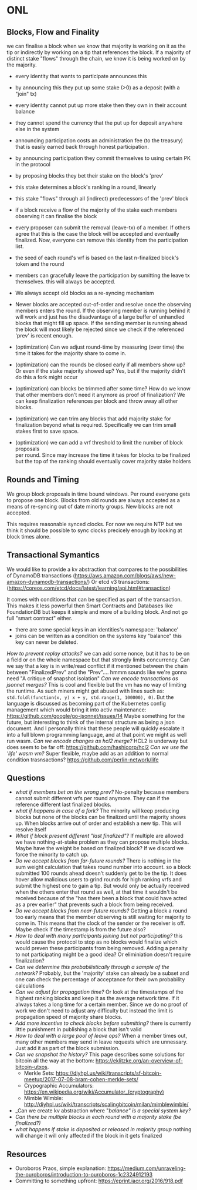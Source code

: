 # ONL

## Blocks, Flow and Finality
we can finalise a block when we know that majority is working on it as the tip or
indirectly by working on a tip that references the block. If a majority of distinct stake
"flows" through the chain, we know it is being worked on by the majority.

- every identity that wants to participate announces this
- by announcing this they put up some stake (>0) as a deposit (with a "join" tx)
- every identity cannot put up more stake then they own in their account balance
- they cannot spend the currency that the put up for deposit anywhere else in the system
- announcing participation costs an administration fee (to the treasury) that is
  easily earned back through honest participation.
- by announcing participation they commit themselves to using certain PK in the protocol
- by proposing blocks they bet their stake on the block's 'prev'
- this stake determines a block's ranking in a round, linearly
- this stake "flows" through all (indirect) predecessors of the 'prev' block
- if a block receive a flow of the majority of the stake each members observing
  it can finalise the block
- every proposer can submit the removal (leave-tx) of a member. If others agree that this
  is the case the block will be accepted and eventually finalized. Now, everyone
  can remove this identity from the participation list.
- the seed of each round's vrf is based on the last n-finalized block's token and the round
- members can gracefully leave the participation by sumitting the leave tx themselves. this
  will always be accepted.
- We always accept old blocks as a re-syncing mechanism
- Newer blocks are accepted out-of-order and resolve once the observing members enters
  the round. If the observing member is running behind it will work and just has the
  disadvantage of a large buffer of unhandled blocks that might fill up space. If the
  sending member is running ahead the block will most likely be rejected since we check
  if the referenced 'prev' is recent enough.

- (optimization) Can we adjust round-time by measuring (over time) the time it takes for the majority
  share to come in.
- (optimization) can the rounds be closed early if all members show up? Or even if
  the stake majority showed up? Yes, but if the majority didn't do this a fork might occur
- (optimization) can blocks be trimmed after some time? How do we know that other
  members don't need it anymore as proof of finalization? We can keep finalization
  references per block and throw away all other blocks.
- (optimization) we can trim any blocks that add majority stake for finalization
  beyond what is required. Specifically we can trim small stakes first to save
  space.
- (optimization) we can add a vrf threshold to limit the number of block proposals  
  per round. Since may increase the time it takes for blocks to be finalized but
  the top of the ranking should eventually cover majority stake holders

## Rounds and Timing
We group block proposals in time bound windows. Per round everyone gets to propose
one block. Blocks from old rounds are always accepted as a means of re-syncing out
of date minorty groups. New blocks are not accepted.

This requires reasonable synced clocks. For now we require NTP but we think it should
be possible to sync clocks precicely enough by looking at block times alone.

## Transactional Symantics
We would like to provide a kv abstraction that compares to the possibilities of
DynamoDB transactions (https://aws.amazon.com/blogs/aws/new-amazon-dynamodb-transactions/)
Or etcd v3 transactions: (https://coreos.com/etcd/docs/latest/learning/api.html#transaction)

It comes with conditions that can be specified as part of the transaction. This makes
it less powerful then Smart Contracts and Databases like FoundationDB but keeps it
simple and more of a building block. And not go full "smart contract" either.

- there are some special keys in an identities's namespace: 'balance'
- joins can be written as a condition on the systems key "balance" this key can
  never be deleted.

_How to prevent replay attacks?_ we can add some nonce, but it has to be on a field
or on the whole namespace but that strongly limits concurrency. Can we say that a
key is in write/read conflict if it mentioned between the chain
between "FinalizedPrev" and the "Prev".... hmmm sounds like we're gonna need
"A critique of snapshot isolation"
_Can we encode transactions as jsonnet merges?_ This is cool and flexible but the
vm has no way of limiting the runtime. As such miners might get abused with lines
such as: `std.foldl(function(x, y) x + y, std.range(1, 100000), 0)`. But the language
is discussed as becoming part of the Kubernetes config management which would
bring it into activ maintenance: https://github.com/google/go-jsonnet/issues/14
Maybe something for the future, but interesting to think of the internal structure
as being a json document. And I personally think that these people will quickly
escalate it into a full blown programming language, and at that point we might as
well run wasm.
_Can we encode changes as hcl2 merge?_ HCL2 is underway but does seem to be far
off: https://github.com/hashicorp/hcl2
_Can we use the 'life' wasm vm?_ Super flexible, maybe add as an addition to normal
condition trasnsactions? https://github.com/perlin-network/life

## Questions
- _what if members bet on the wrong prev?_ No-penalty because members cannot submit
  different vrfs per round anymore. They can if the reference different last finalized
  blocks.
- _what if happens in case of a fork?_ The minority will keep producing blocks but
  none of the blocks can be finalized until the majority shows up. When blocks arrive
  out of order and establish a new tip. This will resolve itself
- _What if block present different "last finalized"?_ If multiple are allowed we have
  nothing-at-stake problem as they can propose multiple blocks. Maybe have the weight
  be based on finalized block? If we discard we force the minority to catch up.
- _Do we accept blocks from far-future rounds?_ There is nothing in the sum weight calculation that takes
  round number into account. so a block submitted 100 rounds ahead doesn't suddenly get
  to be the tip. It does hover allow malicious users to grind rounds for high ranking
  vrfs and submit the highest one to gain a tip. But would only be actually received
  when the others enter that round as well, at that time it wouldn't be received because
  of the "has there been a block that could have acted as a prev earlier" that prevents
  such a block from being received.
- _Do we accept blocks from near-future rounds?_ Getting a block a round too early
  means that the member observing is still waiting for majority to come in. This means
  that the clock of the sender or the receiver is off. Maybe check if the timestamp is
  from the future also?
- _How to deal with many participants joining but not participating?_ this would cause
  the protocol to stop as no blocks would finalize which would preven these participants
  from being removed. Adding a penalty to not participating might be a good idea? Or
  eliminiation doesn't require finalization?
- _Can we determine this probabilistically through a sample of the network?_ Probably,
  but the 'majority' stake can already be a subset and one can check the percentage of
  acceptance for their own probability calculations
- _Can we adjust for propagation time?_ Or look at the timestamps of the highest ranking
  blocks and keep it as the average network time. If it always takes a long time
  for a certain member. Since we do no proof of work we don't need to adjust any
  difficulty but instead the limit is propagation speed of majority share blocks.
- _Add more incentive to check blocks before submitting?_ there is currently little
  punishment in publishing a block that isn't valid
- _How to deal with a large pool of leave ops?_ When a member times out, many other
  members may send in leave requests which are unnessary. Just add it as part of the
  block submission.
- _Can we snapshot the history?_ This page describes some solutions for bitcoin
  all the way at the bottom: https://eklitzke.org/an-overview-of-bitcoin-utxos.
   - Merkle Sets: https://diyhpl.us/wiki/transcripts/sf-bitcoin-meetup/2017-07-08-bram-cohen-merkle-sets/
   - Crypographic Accumulators: https://en.wikipedia.org/wiki/Accumulator_(cryptography)
   - Mimble Wimble: http://diyhpl.us/wiki/transcripts/scalingbitcoin/milan/mimblewimble/
- _Can we create kv abstraction where "_balance" is a special system key?_
- _Can there be multiple blocks in each round with a majority stake (be finalized?)_
- _what happens if stake is deposited or released in majority group_ nothing will change
  it will only affected if the block in it gets finalized


## Resources
- Ouroboros Praos, simple explanation: https://medium.com/unraveling-the-ouroboros/introduction-to-ouroboros-1c2324912193
- Committing to something upfront: https://eprint.iacr.org/2016/918.pdf
